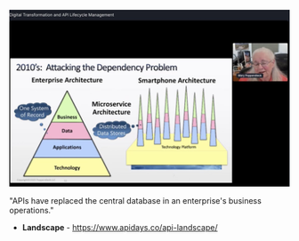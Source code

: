 ![](../images/APIs.jpeg)

"APIs have replaced the central database in an enterprise's business operations."

* **Landscape** - https://www.apidays.co/api-landscape/
